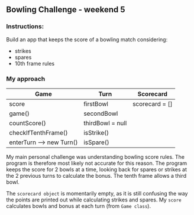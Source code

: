 ## Bowling Challenge - weekend 5

### Instructions:
Build an app that keeps the score of a bowling match considering:
- strikes
- spares
- 10th frame rules

### My approach

| Game | Turn | Scorecard |
|------|------|-----------|
| score | firstBowl | scorecard = [] |
| game() | secondBowl |  |
| countScore() | thirdBowl = null | |
| checkIfTenthFrame() | isStrike() | |
| enterTurn --> new Turn() | isSpare() | |

My main personal challenge was understanding bowling score rules. The program is therefore most likely not accurate for this reason.
The program keeps the score for 2 bowls at a time, looking back for spares or strikes at the 2 previous turns to calculate the bonus.
The tenth frame allows a third bowl.

The `scorecard object` is momentarily empty, as it is still confusing the way the points are printed out while calculating strikes and spares.
My `score` calculates bowls and bonus at each turn (from `Game class`).
